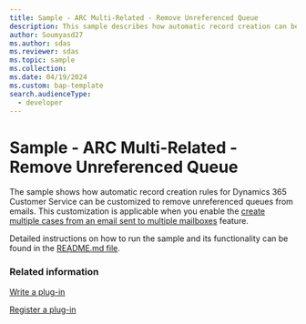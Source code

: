 ```yaml
---
title: Sample - ARC Multi-Related - Remove Unreferenced Queue
description: This sample describes how automatic record creation can be customized to remove unreferenced queues from emails.
author: Soumyasd27
ms.author: sdas
ms.reviewer: sdas
ms.topic: sample
ms.collection:
ms.date: 04/19/2024
ms.custom: bap-template
search.audienceType:
  - developer
---
```



# Sample - ARC Multi-Related - Remove Unreferenced Queue

The sample shows how automatic record creation rules for Dynamics 365 Customer Service can be customized to remove unreferenced queues from emails. This customization is applicable when you enable the [create multiple cases from an email sent to multiple mailboxes](arc-multiple-cases.md#create-multiple-cases-from-an-email-sent-to-multiple-mailboxes) feature.

Detailed instructions on how to run the sample and its functionality can be found in the [README.md file](https://github.com/microsoft/Dynamics365-Apps-Samples/blob/master/customer-service/automatic-record-creation/RemoveUnreferencedQueues/README.md).

### Related information

[Write a plug-in](/power-apps/developer/data-platform/write-plug-in?tabs=pluginbase)

[Register a plug-in](/power-apps/developer/data-platform/register-plug-in)
